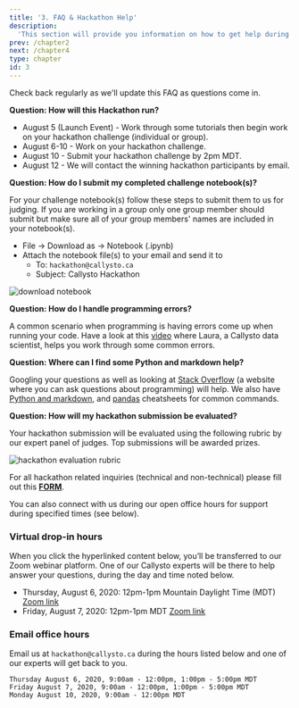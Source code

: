 ```yaml
---
title: '3. FAQ & Hackathon Help'
description:
  'This section will provide you information on how to get help during the hackathon.'
prev: /chapter2
next: /chapter4
type: chapter
id: 3
---
```


<exercise id="1" title="FAQ">

Check back regularly as we'll update this FAQ as questions come in.

**Question: How will this Hackathon run?**

* August 5 (Launch Event) - Work through some tutorials then begin work on your hackathon challenge (individual or group).
* August 6-10 - Work on your hackathon challenge.
* August 10 - Submit your hackathon challenge by 2pm MDT.
* August 12 - We will contact the winning hackathon participants by email.

**Question: How do I submit my completed challenge notebook(s)?**

For your challenge notebook(s) follow these steps to submit them to us for judging. If you are working in a group only one group member should submit but make sure all of your group members' names are included in your notebook(s).
- File -> Download as -> Notebook (.ipynb)
- Attach the notebook file(s) to your email and send it to 
    - To: `hackathon@callysto.ca`
    - Subject: Callysto Hackathon

<img src="/download-notebook.png" alt="download notebook">  


**Question: How do I handle programming errors?**

A common scenario when programming is having errors come up when running your code. Have a look at this [video](http://www.youtube.com/watch?v=jhL78-xriOc) where Laura, a Callysto data scientist, helps you work through some common errors.


**Question: Where can I find some Python and markdown help?**

Googling your questions as well as looking at [Stack Overflow](https://stackoverflow.com/) (a website where you can ask questions about programming) will help. We also have [Python and markdown](https://callysto.ca/wp-content/uploads/2020/05/Callysto-Cheatsheet_12.19.18_web.pdf), and [pandas](https://gist.github.com/misterhay/5957ae9d2a4071a01865749c4111daf3) cheatsheets for common commands.

**Question: How will my hackathon submission be evaluated?**

Your hackathon submission will be evaluated using the following rubric by our expert panel of judges. Top submissions will be awarded prizes.

<img src="/sustaining-mars-callysto-hackathon-rubric.svg" alt="hackathon evaluation rubric">

</exercise>

<exercise id="2" title="Get help">

For all hackathon related inquiries (technical and non-technical) please fill out this **[FORM](https://docs.google.com/forms/d/e/1FAIpQLSe2jL5fwKjXFTGyno3iRpdOXLDde5VxXwgNlWR7UH2CZyZbqQ/viewform)**.

You can also connect with us during our open office hours for support during specified times (see below).

### Virtual drop-in hours
When you click the hyperlinked content below, you’ll be transferred to our Zoom webinar platform. One of our Callysto experts will be there to help answer your questions, during the day and time noted below.  
* Thursday, August 6, 2020: 12pm-1pm Mountain Daylight Time (MDT) [Zoom link](https://us02web.zoom.us/j/84485917001)
* Friday, August 7, 2020: 12pm-1pm MDT [Zoom link](https://us02web.zoom.us/j/89494533625)



### Email office hours 

Email us at `hackathon@callysto.ca` during the hours listed below and one of our experts will get back to you.
```
Thursday August 6, 2020, 9:00am - 12:00pm, 1:00pm - 5:00pm MDT  
Friday August 7, 2020, 9:00am - 12:00pm, 1:00pm - 5:00pm MDT  
Monday August 10, 2020, 9:00am - 12:00pm MDT
```
</exercise>
